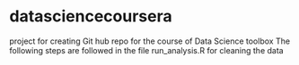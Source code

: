 # datasciencecoursera
project for creating Git hub repo for the course of Data Science toolbox
The following steps are followed in the file run_analysis.R for cleaning the data
